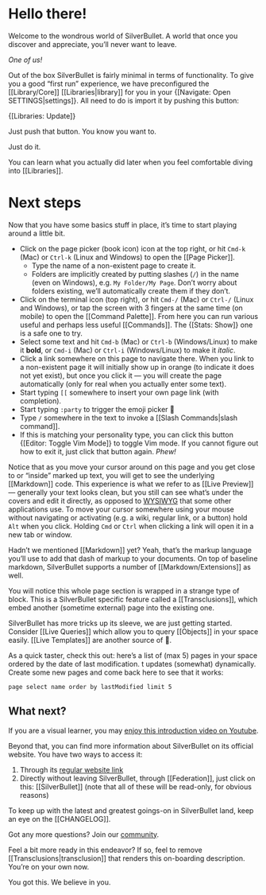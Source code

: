 # Hello there!
Welcome to the wondrous world of SilverBullet. A world that once you discover and appreciate, you’ll never want to leave.

_One of us!_

Out of the box SilverBullet is fairly minimal in terms of functionality. To give you a good “first run” experience, we have preconfigured the [[Library/Core]] [[Libraries|library]] for you in your {[Navigate: Open SETTINGS|settings]}. All need to do is import it by pushing this button:

{[Libraries: Update]} 

Just push that button. You know you want to.

Just do it.

You can learn what you actually did later when you feel comfortable diving into [[Libraries]].

# Next steps
Now that you have some basics stuff in place, it’s time to start playing around a little bit.

* Click on the page picker (book icon) icon at the top right, or hit `Cmd-k` (Mac) or `Ctrl-k` (Linux and Windows) to open the [[Page Picker]].
  * Type the name of a non-existent page to create it.
  * Folders are implicitly created by putting slashes (`/`) in the name (even on Windows), e.g. `My Folder/My Page`. Don’t worry about folders existing, we’ll automatically create them if they don’t.
* Click on the terminal icon (top right), or hit `Cmd-/` (Mac) or `Ctrl-/` (Linux and Windows), or tap the screen with 3 fingers at the same time (on mobile) to open the [[Command Palette]]. From here you can run various useful and perhaps less useful [[Commands]]. The {[Stats: Show]} one is a safe one to try.
* Select some text and hit `Cmd-b` (Mac) or `Ctrl-b` (Windows/Linux) to make it **bold**, or `Cmd-i` (Mac) or `Ctrl-i` (Windows/Linux) to make it _italic_.
* Click a link somewhere on this page to navigate there. When you link to a non-existent page it will initially show up in orange (to indicate it does not yet exist), but once you click it — you will create the page automatically (only for real when you actually enter some text).
* Start typing `[[` somewhere to insert your own page link (with completion).
* Start typing `:party` to trigger the emoji picker 🎉
* Type `/` somewhere in the text to invoke a [[Slash Commands|slash command]].
* If this is matching your personality type, you can click this button {[Editor: Toggle Vim Mode]} to toggle Vim mode. If you cannot figure out how to exit it, just click that button again. _Phew!_

Notice that as you move your cursor around on this page and you get close to or “inside” marked up text, you will get to see the underlying [[Markdown]] code. This experience is what we refer to as [[Live Preview]] — generally your text looks clean, but you still can see what’s under the covers and edit it directly, as opposed to [WYSIWYG](https://en.wikipedia.org/wiki/WYSIWYG) that some other applications use. To move your cursor somewhere using your mouse without navigating or activating (e.g. a wiki, regular link, or a button) hold `Alt` when you click. Holding `Cmd` or `Ctrl` when clicking a link will open it in a new tab or window.

Hadn’t we mentioned [[Markdown]] yet? Yeah, that’s the markup language you’ll use to add that dash of markup to your documents. On top of baseline markdown, SilverBullet supports a number of [[Markdown/Extensions]] as well.

You will notice this whole page section is wrapped in a strange type of block. This is a SilverBullet specific feature called a [[Transclusions]], which embed another (sometime external) page into the existing one.

SilverBullet has more tricks up its sleeve, we are just getting started. Consider [[Live Queries]] which allow you to query [[Objects]] in your space easily. [[Live Templates]] are another source of 🤯.

As a quick taster, check this out: here’s a list of (max 5) pages in your space ordered by the date of last modification. t updates (somewhat) dynamically. Create some new pages and come back here to see that it works:

```query
page select name order by lastModified limit 5
```

## What next?
If you are a visual learner, you may [enjoy this introduction video on Youtube](https://www.youtube.com/watch?v=BbNbZgOwB-Y).

Beyond that, you can find more information about SilverBullet on its official website. You have two ways to access it:

1. Through its [regular website link](https://silverbullet.md/)
2. Directly without leaving SilverBullet, through [[Federation]], just click on this: [[SilverBullet]] (note that all of these will be read-only, for obvious reasons)

To keep up with the latest and greatest goings-on in SilverBullet land, keep an eye on the [[CHANGELOG]].

Got any more questions? Join our [community](https://community.silverbullet.md/).

Feel a bit more ready in this endeavor? If so, feel to remove [[Transclusions|transclusion]] that renders this on-boarding description. You’re on your own now.

You got this. We believe in you.